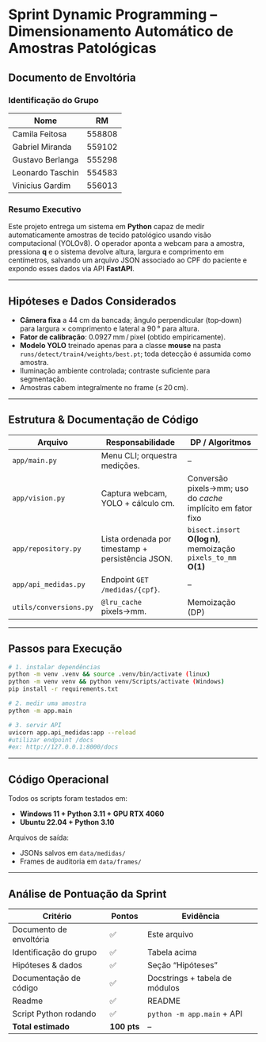# Sprint Dynamic Programming – Dimensionamento Automático de Amostras Patológicas

## Documento de Envoltória

### Identificação do Grupo  
| Nome | RM | 
|------|----|
| Camila Feitosa | 558808 |
| Gabriel Miranda | 559102 | 
| Gustavo Berlanga | 555298 |
| Leonardo Taschin | 554583 |
| Vinicius Gardim | 556013 |

### Resumo Executivo  
Este projeto entrega um sistema em **Python** capaz de medir automaticamente amostras de tecido patológico usando visão computacional (YOLOv8). O operador aponta a webcam para a amostra, pressiona **q** e o sistema devolve altura, largura e comprimento em centímetros, salvando um arquivo JSON associado ao CPF do paciente e expondo esses dados via API **FastAPI**.

---  
## Hipóteses e Dados Considerados
* **Câmera fixa** a 44 cm da bancada; ângulo perpendicular (top‑down) para largura × comprimento e lateral a 90 ° para altura.  
* **Fator de calibração**: 0.0927 mm / pixel (obtido empiricamente).  
* **Modelo YOLO** treinado apenas para a classe **mouse** na pasta `runs/detect/train4/weights/best.pt`; toda detecção é assumida como amostra.  
* Iluminação ambiente controlada; contraste suficiente para segmentação.  
* Amostras cabem integralmente no frame (≤ 20 cm).  

---  
## Estrutura & Documentação de Código

| Arquivo | Responsabilidade | DP / Algoritmos |
|---------|------------------|-----------------|
| `app/main.py` | Menu CLI; orquestra medições. | – |
| `app/vision.py` | Captura webcam, YOLO + cálculo cm. | Conversão pixels→mm; uso do *cache* implícito em fator fixo |
| `app/repository.py` | Lista ordenada por timestamp + persistência JSON. | `bisect.insort` **O(log n)**, memoização `pixels_to_mm` **O(1)** |
| `app/api_medidas.py` | Endpoint `GET /medidas/{cpf}`. | – |
| `utils/conversions.py` | `@lru_cache` pixels→mm. | Memoização (DP) |

---  

## Passos para Execução

```bash
# 1. instalar dependências
python -m venv .venv && source .venv/bin/activate (linux)
python -m venv venv && python venv/Scripts/activate (Windows)
pip install -r requirements.txt

# 2. medir uma amostra
python -m app.main

# 3. servir API
uvicorn app.api_medidas:app --reload
#utilizar endpoint /docs
#ex: http://127.0.0.1:8000/docs
```

---

## Código Operacional

Todos os scripts foram testados em:
* **Windows 11 + Python 3.11 + GPU RTX 4060**  
* **Ubuntu 22.04 + Python 3.10**

Arquivos de saída:
* JSONs salvos em `data/medidas/`
* Frames de auditoria em `data/frames/`

---

## Análise de Pontuação da Sprint
| Critério | Pontos | Evidência |
|----------|--------|-----------|
| Documento de envoltória | ✅ | Este arquivo |
| Identificação do grupo | ✅ | Tabela acima |
| Hipóteses & dados | ✅ | Seção “Hipóteses” |
| Documentação de código | ✅ | Docstrings + tabela de módulos |
| Readme  | ✅ | README |
| Script Python rodando | ✅ | `python -m app.main` + API |
| **Total estimado** | **100 pts** | – |
